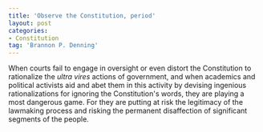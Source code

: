 ```yaml
---
title: 'Observe the Constitution, period'
layout: post
categories:
- Constitution
tag: 'Brannon P. Denning'
---
```


When courts fail to engage in oversight or even distort the Constitution to rationalize the *ultra vires* actions of government, and when academics and political activists aid and abet them in this activity by devising ingenious rationalizations for ignoring the Constitution's words, they are playing a most dangerous game. For they are putting at risk the legitimacy of the lawmaking process and risking the permanent disaffection of significant segments of the people.